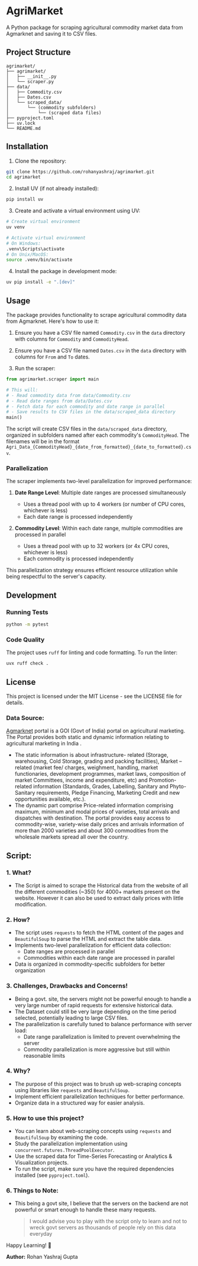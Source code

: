 # AgriMarket

A Python package for scraping agricultural commodity market data from Agmarknet and saving it to CSV files.

## Project Structure

```
agrimarket/
├── agrimarket/
│   ├── __init__.py
│   └── scraper.py
├── data/
│   ├── Commodity.csv
│   ├── Dates.csv
│   └── scraped_data/
│       └── (commodity subfolders)
│           └── (scraped data files)
├── pyproject.toml
├── uv.lock
└── README.md
```

## Installation

1. Clone the repository:

```bash
git clone https://github.com/rohanyashraj/agrimarket.git
cd agrimarket
```

2. Install UV (if not already installed):

```bash
pip install uv
```

3. Create and activate a virtual environment using UV:

```bash
# Create virtual environment
uv venv

# Activate virtual environment
# On Windows:
.venv\Scripts\activate
# On Unix/MacOS:
source .venv/bin/activate
```

4. Install the package in development mode:

```bash
uv pip install -e ".[dev]"
```

## Usage

The package provides functionality to scrape agricultural commodity data from Agmarknet. Here's how to use it:

1. Ensure you have a CSV file named `Commodity.csv` in the `data` directory with columns for `Commodity` and `CommodityHead`.

2. Ensure you have a CSV file named `Dates.csv` in the `data` directory with columns for `From` and `To` dates.

3. Run the scraper:

```python
from agrimarket.scraper import main

# This will:
# - Read commodity data from data/Commodity.csv
# - Read date ranges from data/Dates.csv
# - Fetch data for each commodity and date range in parallel
# - Save results to CSV files in the data/scraped_data directory
main()
```

The script will create CSV files in the `data/scraped_data` directory, organized in subfolders named after each commodity's `CommodityHead`. The filenames will be in the format `Agri_Data_{CommodityHead}_{date_from_formatted}_{date_to_formatted}.csv`.

### Parallelization

The scraper implements two-level parallelization for improved performance:

1. **Date Range Level**: Multiple date ranges are processed simultaneously

   - Uses a thread pool with up to 4 workers (or number of CPU cores, whichever is less)
   - Each date range is processed independently

2. **Commodity Level**: Within each date range, multiple commodities are processed in parallel
   - Uses a thread pool with up to 32 workers (or 4x CPU cores, whichever is less)
   - Each commodity is processed independently

This parallelization strategy ensures efficient resource utilization while being respectful to the server's capacity.

## Development

### Running Tests

```bash
python -m pytest
```

### Code Quality

The project uses `ruff` for linting and code formatting. To run the linter:

```bash
uvx ruff check .
```

## License

This project is licensed under the MIT License - see the LICENSE file for details.

### **Data Source:**

[Agmarknet](https://agmarknet.gov.in/Default.aspx) portal is a GOI (Govt of India) portal on agricultural marketing. The Portal provides both static and dynamic information relating to agricultural marketing in India .

- The static information is about infrastructure- related (Storage, warehousing, Cold Storage, grading and packing facilities), Market – related (market fee/ charges, weighment, handling, market functionaries, development programmes, market laws, composition of market Committees, income and expenditure, etc) and Promotion-related information (Standards, Grades, Labelling, Sanitary and Phyto-Sanitary requirements, Pledge Financing, Marketing Credit and new opportunities available, etc.).
- The dynamic part comprise Price-related information comprising maximum, minimum and modal prices of varieties, total arrivals and dispatches with destination. The portal provides easy access to commodity-wise, variety-wise daily prices and arrivals information of more than 2000 varieties and about 300 commodities from the wholesale markets spread all over the country.

## **Script:**

### **1. What?**

- The Script is aimed to scrape the Historical data from the website of all the different commodities (~350) for 4000+ markets present on the website. However it can also be used to extract daily prices with little modification.

### **2. How?**

- The script uses `requests` to fetch the HTML content of the pages and `BeautifulSoup` to parse the HTML and extract the table data.
- Implements two-level parallelization for efficient data collection:
  - Date ranges are processed in parallel
  - Commodities within each date range are processed in parallel
- Data is organized in commodity-specific subfolders for better organization

### **3. Challenges, Drawbacks and Concerns!**

- Being a govt. site, the servers might not be powerful enough to handle a very large number of rapid requests for extensive historical data.
- The Dataset could still be very large depending on the time period selected, potentially leading to large CSV files.
- The parallelization is carefully tuned to balance performance with server load:
  - Date range parallelization is limited to prevent overwhelming the server
  - Commodity parallelization is more aggressive but still within reasonable limits

### **4. Why?**

- The purpose of this project was to brush up web-scraping concepts using libraries like `requests` and `BeautifulSoup`.
- Implement efficient parallelization techniques for better performance.
- Organize data in a structured way for easier analysis.

### **5. How to use this project?**

- You can learn about web-scraping concepts using `requests` and `BeautifulSoup` by examining the code.
- Study the parallelization implementation using `concurrent.futures.ThreadPoolExecutor`.
- Use the scraped data for Time-Series Forecasting or Analytics & Visualization projects.
- To run the script, make sure you have the required dependencies installed (see `pyproject.toml`).

### **6. Things to Note:**

- This being a govt site, I believe that the servers on the backend are not powerful or smart enough to handle these many requests.
  > I would advise you to play with the script only to learn and not to wreck govt servers as thousands of people rely on this data everyday

Happy Learning! :metal:

**Author:** Rohan Yashraj Gupta
